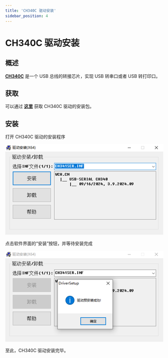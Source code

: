 ```yaml
---
title: 'CH340C 驱动安装'
sidebar_position: 4
---
```


# CH340C 驱动安装

## 概述

[**CH340C**](https://www.wch.cn/products/CH340.html?) 是一个 USB 总线的转接芯片，实现 USB 转串口或者 USB 转打印口。

## 获取

可以通过 [**这里**](https://www.wch.cn/search.html?q=CH340&t=downloads) 获取 CH340C 驱动的安装包。

## 安装

打开 CH340C 驱动的安装程序

![ch340c installation start](./img/ch340c-installation-start.png)

点击软件界面的“安装”按钮，并等待安装完成

![ch340c installation done](./img/ch340c-installation-done.png)

至此，CH340C 驱动安装完毕。